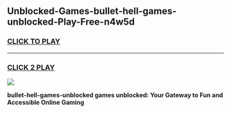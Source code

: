 
## Unblocked-Games-bullet-hell-games-unblocked-Play-Free-n4w5d
<h3>
<a href="https://premium76.site?title=bullet-hell-games-unblocked&ref=18A1">CLICK TO PLAY</a></h3>
<hr>

<h3>
<a href="https://premium76.site?title=bullet-hell-games-unblocked&ref=18A1">CLICK 2 PLAY</a>
  
</h3>

<a href="https://premium76.site?title=bullet-hell-games-unblocked&ref=18A1"><img src="https://clearcache.store/games.png"></a>


**bullet-hell-games-unblocked games unblocked: Your Gateway to Fun and Accessible Online Gaming**
